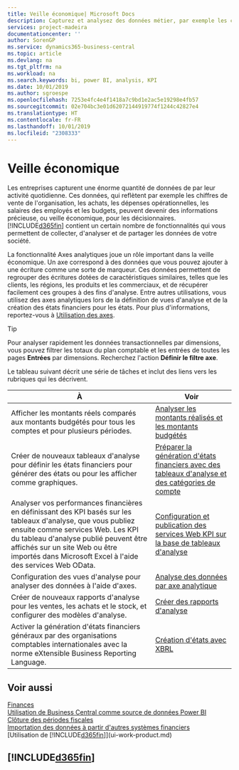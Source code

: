 ```yaml
---
title: Veille économique| Microsoft Docs
description: Capturez et analysez des données métier, par exemple les chiffres de vente de l'organisation, les achats, les dépenses opérationnelles, les salaires des employés et les budgets, peuvent être des informations précieuses, pour la veille économique ou pour les décisionnaires.
services: project-madeira
documentationcenter: ''
author: SorenGP
ms.service: dynamics365-business-central
ms.topic: article
ms.devlang: na
ms.tgt_pltfrm: na
ms.workload: na
ms.search.keywords: bi, power BI, analysis, KPI
ms.date: 10/01/2019
ms.author: sgroespe
ms.openlocfilehash: 7253e4fc4e4f1418a7c9bd1e2ac5e19298e4fb57
ms.sourcegitcommit: 02e704bc3e01d62072144919774f1244c42827e4
ms.translationtype: HT
ms.contentlocale: fr-FR
ms.lasthandoff: 10/01/2019
ms.locfileid: "2308333"
---
```

# <a name="business-intelligence"></a>Veille économique
Les entreprises capturent une énorme quantité de données de par leur activité quotidienne. Ces données, qui reflètent par exemple les chiffres de vente de l'organisation, les achats, les dépenses opérationnelles, les salaires des employés et les budgets, peuvent devenir des informations précieuse, ou veille économique, pour les décisionnaires. [!INCLUDE[d365fin](includes/d365fin_md.md)] contient un certain nombre de fonctionnalités qui vous permettent de collecter, d'analyser et de partager les données de votre société.

La fonctionnalité Axes analytiques joue un rôle important dans la veille économique. Un axe correspond à des données que vous pouvez ajouter à une écriture comme une sorte de marqueur. Ces données permettent de regrouper des écritures dotées de caractéristiques similaires, telles que les clients, les régions, les produits et les commerciaux, et de récupérer facilement ces groupes à des fins d'analyse. Entre autres utilisations, vous utilisez des axes analytiques lors de la définition de vues d'analyse et de la création des états financiers pour les états. Pour plus d'informations, reportez-vous à [Utilisation des axes](finance-dimensions.md).

> [!TIP]
> Pour analyser rapidement les données transactionnelles par dimensions, vous pouvez filtrer les totaux du plan comptable et les entrées de toutes les pages **Entrées** par dimensions. Recherchez l'action **Définir le filtre axe**.  

Le tableau suivant décrit une série de tâches et inclut des liens vers les rubriques qui les décrivent.  

| À | Voir |
| --- | --- |
|Afficher les montants réels comparés aux montants budgétés pour tous les comptes et pour plusieurs périodes.|[Analyser les montants réalisés et les montants budgétés](bi-how-analyze-actual-versus-budget.md)|
|Créer de nouveaux tableaux d'analyse pour définir les états financiers pour générer des états ou pour les afficher comme graphiques.|[Préparer la génération d'états financiers avec des tableaux d'analyse et des catégories de compte](bi-how-work-account-schedule.md)|
|Analyser vos performances financières en définissant des KPI basés sur les tableaux d'analyse, que vous publiez ensuite comme services Web. Les KPI du tableau d'analyse publié peuvent être affichés sur un site Web ou être importés dans Microsoft Excel à l'aide des services Web OData.|[Configuration et publication des services Web KPI sur la base de tableaux d'analyse](bi-how-to-set-up-and-publish-kpi-web-services-based-on-account-schedules.md)|
|Configuration des vues d'analyse pour analyser des données à l'aide d'axes.|[Analyse des données par axe analytique](bi-how-analyze-data-dimension.md)|
|Créer de nouveaux rapports d'analyse pour les ventes, les achats et le stock, et configurer des modèles d'analyse.|[Créer des rapports d'analyse](bi-how-create-analysis-views-reports.md)|
|Activer la génération d'états financiers généraux par des organisations comptables internationales avec la norme eXtensible Business Reporting Language.|[Création d'états avec XBRL](bi-create-reports-with-xbrl.md)|

## <a name="see-also"></a>Voir aussi
[Finances](finance.md)    
[Utilisation de Business Central comme source de données Power BI](across-how-use-financials-data-source-powerbi.md)  
[Clôture des périodes fiscales](year-close-years-periods.md)  
[Importation des données à partir d'autres systèmes financiers](across-import-data-configuration-packages.md)  
[Utilisation de [!INCLUDE[d365fin](includes/d365fin_md.md)]](ui-work-product.md)

## [!INCLUDE[d365fin](includes/free_trial_md.md)]  
